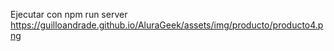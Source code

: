 Ejecutar con npm run server
https://guilloandrade.github.io/AluraGeek/assets/img/producto/producto4.png